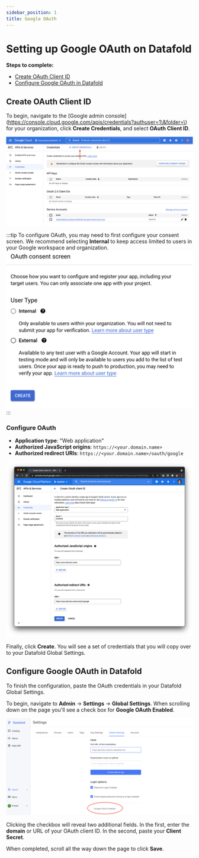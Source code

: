 ```yaml
---
sidebar_position: 1
title: Google OAuth
---
```

# Setting up Google OAuth on Datafold

**Steps to complete:**

* [Create OAuth Client ID](google_oauth.md#create-oauth-client-id)
* [Configure Google OAuth in Datafold](google_oauth.md#configure-google-oauth-in-datafold)

## Create OAuth Client ID
To begin, navigate to the [Google admin console](https://console.cloud.google.com/apis/credentials?authuser=1\&folder=\) for your organization, click **Create Credentials**, and select **OAuth Client ID**.

![](../../static/img/google_oauth_create_credential.png)

:::tip
To configure OAuth, you may need to first configure your consent screen. We recommend selecting **Internal** to keep access limited to users in your Google workspace and organization. 
![](../../static/img/google_oauth_consent_screen.png)
:::

### Configure OAuth
* **Application type**: "Web application"
* **Authorized JavaScript origins**: `https://<your.domain.name>`
* **Authorized redirect URIs**: `https://<your.domain.name>/oauth/google`

![](../../static/img/google_oauth_authorizations.png)

Finally, click **Create**. You will see a set of credentials that you will copy over to your Datafold Global Settings. 

## Configure Google OAuth in Datafold
To finish the configuration, paste the OAuth credentials in your Datafold Global Settings. 

To begin, navigate to **Admin** -> **Settings** -> **Global Settings**. When scrolling down on the page you'll see a check box for **Google OAuth Enabled**.

![](../../static/img/google_oauth_datafold_checkbox.png)

Clicking the checkbox will reveal two additional fields. In the first, enter the **domain** or URL of your OAuth client ID. In the second, paste your **Client Secret**.

When completed, scroll all the way down the page to click **Save**.